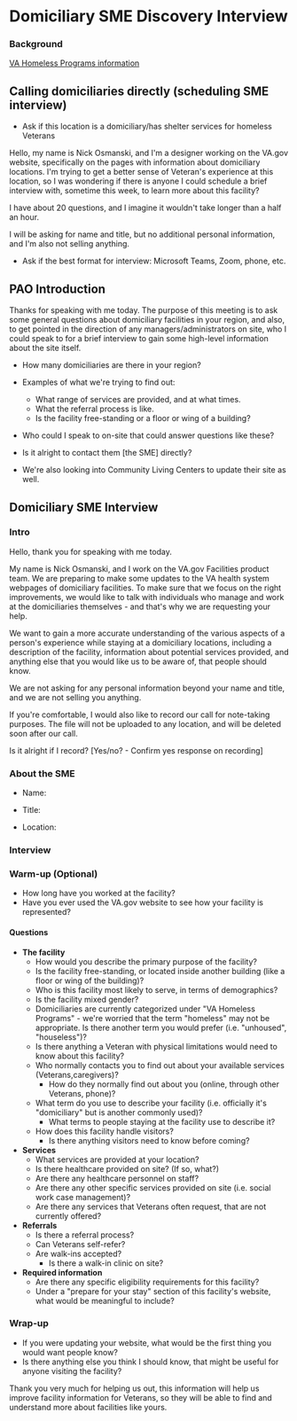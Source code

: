# Domiciliary SME Discovery Interview

### Background

[VA Homeless Programs information](https://www.va.gov/homeless/dchv.asp)

## Calling domiciliaries directly (scheduling SME interview)

- Ask if this location is a domiciliary/has shelter services for homeless Veterans

Hello, my name is Nick Osmanski, and I'm a designer working on the VA.gov website, specifically on the pages with information about domiciliary locations. I'm trying to get a better sense of Veteran's experience at this location, so I was wondering if there is anyone I could schedule a brief interview with, sometime this week, to learn more about this facility?

I have about 20 questions, and I imagine it wouldn't take longer than a half an hour.

I will be asking for name and title, but no additional personal information, and I'm also not selling anything.

- Ask if the best format for interview: Microsoft Teams, Zoom, phone, etc.


## PAO Introduction

Thanks for speaking with me today. The purpose of this meeting is to ask some general questions about domiciliary facilities in your region, and also, to get pointed in the direction of any managers/administrators on site, who I could speak to for a brief interview to gain some high-level information about the site itself.

- How many domiciliaries are there in your region?
- Examples of what we're trying to find out:
    - What range of services are provided, and at what times.
    - What the referral process is like.
    - Is the facility free-standing or a floor or wing of a building?
- Who could I speak to on-site that could answer questions like these?
- Is it alright to contact them [the SME] directly?

- We're also looking into Community Living Centers to update their site as well.

## Domiciliary SME Interview

### Intro

Hello, thank you for speaking with me today.

My name is Nick Osmanski, and I work on the VA.gov Facilities product team. We are preparing to make some updates to the VA health system webpages of domiciliary facilities. To make sure that we focus on the right improvements, we would like to talk with individuals who manage and work at the domiciliaries themselves - and that's why we are requesting your help.

We want to gain a more accurate understanding of the various aspects of a person's experience while staying at a domiciliary locations, including a description of the facility, information about potential services provided, and anything else that you would like us to be aware of, that people should know.

We are not asking for any personal information beyond your name and title, and we are not selling you anything.

If you're comfortable, I would also like to record our call for note-taking purposes. The file will not be uploaded to any location, and will be deleted soon after our call.

Is it alright if I record? [Yes/no? - Confirm yes response on recording]


### About the SME

- Name: 
>
- Title:
> 
- Location: 

### Interview

### Warm-up (Optional)

- How long have you worked at the facility?
- Have you ever used the VA.gov website to see how your facility is represented?

#### Questions

- **The facility**
     - How would you describe the primary purpose of the facility?
     - Is the facility free-standing, or located inside another building (like a floor or wing of the building)?
     - Who is this facility most likely to serve, in terms of demographics?
     - Is the facility mixed gender?
     - Domiciliaries are currently categorized under "VA Homeless Programs" - we're worried that the term "homeless" may not be appropriate. Is there another term you would prefer (i.e. "unhoused", "houseless")?
     - Is there anything a Veteran with physical limitations would need to know about this facility?
     - Who normally contacts you to find out about your available services (Veterans,caregivers)?
          - How do they normally find out about you (online, through other Veterans, phone)?
     - What term do you use to describe your facility (i.e. officially it's "domiciliary" but is another commonly used)?
          - What terms to people staying at the facility use to describe it?
     - How does this facility handle visitors?
        - Is there anything visitors need to know before coming?
- **Services**
     - What services are provided at your location?
     - Is there healthcare provided on site? (If so, what?)
     - Are there any healthcare personnel on staff?
     - Are there any other specific services provided on site (i.e. social work case management)?
     - Are there any services that Veterans often request, that are not currently offered?
- **Referrals**
     - Is there a referral process?
     - Can Veterans self-refer?
     - Are walk-ins accepted?
        - Is there a walk-in clinic on site?
- **Required information**
     - Are there any specific eligibility requirements for this facility?
     - Under a "prepare for your stay" section of this facility's website, what would be meaningful to include?

### Wrap-up

- If you were updating your website, what would be the first thing you would want people know?
- Is there anything else you think I should know, that might be useful for anyone visiting the facility?

Thank you very much for helping us out, this information will help us improve facility information for Veterans, so they will be able to find and understand more about facilities like yours.
